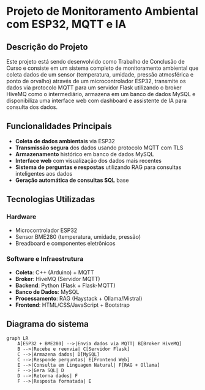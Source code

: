 # Projeto de Monitoramento Ambiental com ESP32, MQTT e IA

## Descrição do Projeto

Este projeto está sendo desenvolvido como Trabalho de Conclusão de Curso e consiste em um sistema completo de monitoramento ambiental que coleta dados de um sensor (temperatura, umidade, pressão atmosférica e ponto de orvalho) através de um microcontrolador ESP32, transmite os dados via protocolo MQTT para um servidor Flask utilizando o broker HiveMQ como o intermediário, armazena em um banco de dados MySQL e disponibiliza uma interface web com dashboard e assistente de IA para consulta dos dados.

## Funcionalidades Principais

- **Coleta de dados ambientais** via ESP32
- **Transmissão segura** dos dados usando protocolo MQTT com TLS
- **Armazenamento** histórico em banco de dados MySQL
- **Interface web** com visualização dos dados mais recentes
- **Sistema de perguntas e respostas** utilizando RAG para consultas inteligentes aos dados
- **Geração automática de consultas SQL** base

## Tecnologias Utilizadas

### Hardware

- Microcontrolador ESP32
- Sensor BME280 (temperatura, umidade, pressão)
- Breadboard e componentes eletrônicos

### Software e Infraestrutura

- **Coleta**: C++ (Arduino) + MQTT
- **Broker**: HiveMQ (Servidor MQTT)
- **Backend**: Python (Flask + Flask-MQTT)
- **Banco de Dados**: MySQL
- **Processamento**: RAG (Haystack + Ollama/Mistral)
- **Frontend**: HTML/CSS/JavaScript + Bootstrap

## Diagrama do sistema

```mermaid
graph LR
    A[ESP32 + BME280] -->|Envia dados via MQTT| B[Broker HiveMQ]
    B -->|Recebe e reenvia| C[Servidor Flask]
    C -->|Armazena dados| D[MySQL]
    C -->|Responde perguntas| E[Frontend Web]
    E -->|Consulta em Linguagem Natural| F[RAG + Ollama]
    F -->|Gera SQL| D
    D -->|Retorna dados| F
    F -->|Resposta formatada| E
```
<!-- 

## Como usar

### 1. Configuração

Crie um arquivo `.env` na pasta do projeto com:

```py
# Configuração MQTT
HOST="seu_broker_mqtt"
CLIENT_NAME="usuario"
PASSWORD="senha"
TOPIC="topico_dados"

# Configuração MySQL
DB_HOST="localhost"
DB_USER="usuario"
DB_PASSWORD="senha"
DB_NAME="clima_db"
```

### 2. Instalação

```py
pip install -r requirements.txt  # Instala dependências Python
```

### 3. Execução

```py
python mqtt_server.py #Inicia o servidor Flask
```
Acesse http://localhost:5000
-->
